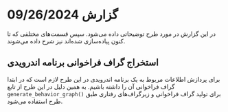 # گزارش 09/26/2024
در این گزارش در مورد طرح توضیحاتی داده می‌شود. سپس قسمت‌های مختلفی که تا کنون پیاده‌سازی شده‌اند نیز شرح داده می‌شوند.

## استخراج گراف فراخوانی برنامه اندرویدی
برای پردازش اطلاعات مربوط به یک برنامه اندرویدی در این طرح لازم است که در ابتدا گراف فراخوانی آن را داشته باشیم. به همین دلیل در این طرح از تابع `generate_behavior_graph()` برای تولید گراف‌ فراخوانی و زیرگراف‌های رفتاری طبق طرح استفاده می‌شود.
